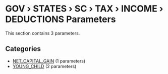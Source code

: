 # GOV › STATES › SC › TAX › INCOME › DEDUCTIONS Parameters

This section contains 3 parameters.

## Categories

- [NET_CAPITAL_GAIN](net_capital_gain/index.md) (1 parameters)
- [YOUNG_CHILD](young_child/index.md) (2 parameters)

